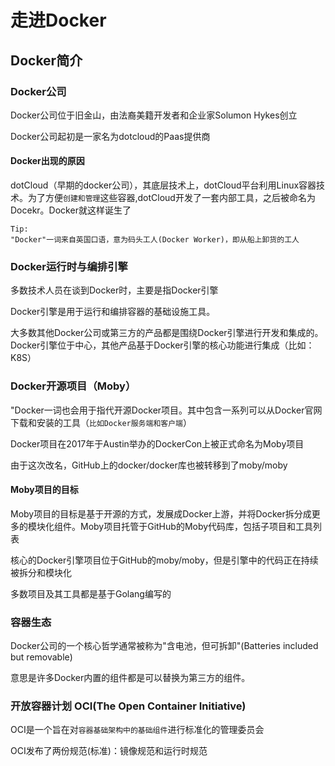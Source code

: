 # 走进Docker
## Docker简介
### Docker公司

Docker公司位于旧金山，由法裔美籍开发者和企业家Solumon Hykes创立

Docker公司起初是一家名为dotcloud的Paas提供商

#### Docker出现的原因

dotCloud（早期的docker公司），其底层技术上，dotCloud平台利用Linux容器技术。为了方便`创建和管理`这些容器,dotCloud开发了一套内部工具，之后被命名为Docekr。Docker就这样诞生了

```
Tip:
"Docker"一词来自英国口语，意为码头工人(Docker Worker)，即从船上卸货的工人
```

### Docker运行时与编排引擎

多数技术人员在谈到Docker时，主要是指Docker引擎

Docker引擎是用于运行和编排容器的基础设施工具。

大多数其他Docker公司或第三方的产品都是围绕Docker引擎进行开发和集成的。Docker引擎位于中心，其他产品基于Docker引擎的核心功能进行集成（比如：K8S）


### Docker开源项目（Moby）

"Docker一词也会用于指代开源Docker项目。其中包含一系列可以从Docker官网下载和安装的工具（`比如Docker服务端和客户端`）

Docker项目在2017年于Austin举办的DockerCon上被正式命名为Moby项目

由于这次改名，GitHub上的docker/docker库也被转移到了moby/moby

#### Moby项目的目标

Moby项目的目标是基于开源的方式，发展成Docker上游，并将Docker拆分成更多的模块化组件。Moby项目托管于GitHub的Moby代码库，包括子项目和工具列表

核心的Docker引擎项目位于GitHub的moby/moby，但是引擎中的代码正在持续被拆分和模块化

多数项目及其工具都是基于Golang编写的

### 容器生态

Docker公司的一个核心哲学通常被称为"含电池，但可拆卸"(Batteries included but removable)

意思是许多Docker内置的组件都是可以替换为第三方的组件。

### 开放容器计划 OCI(The Open Container Initiative)

OCI是一个旨在对`容器基础架构中的基础组件`进行标准化的管理委员会

OCI发布了两份规范(标准)：镜像规范和运行时规范